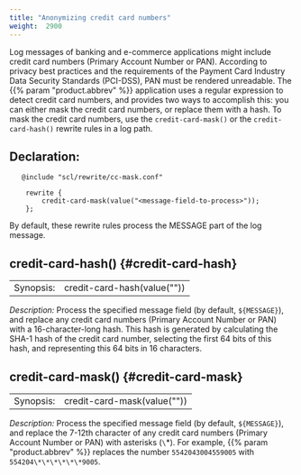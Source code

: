 ```yaml
---
title: "Anonymizing credit card numbers"
weight:  2900
---
```

<!-- DISCLAIMER: This file is based on the syslog-ng Open Source Edition documentation https://github.com/balabit/syslog-ng-ose-guides/commit/2f4a52ee61d1ea9ad27cb4f3168b95408fddfdf2 and is used under the terms of The syslog-ng Open Source Edition Documentation License. The file has been modified by Axoflow. -->

Log messages of banking and e-commerce applications might include credit card numbers (Primary Account Number or PAN). According to privacy best practices and the requirements of the Payment Card Industry Data Security Standards (PCI-DSS), PAN must be rendered unreadable. The {{% param "product.abbrev" %}} application uses a regular expression to detect credit card numbers, and provides two ways to accomplish this: you can either mask the credit card numbers, or replace them with a hash. To mask the credit card numbers, use the `credit-card-mask()` or the `credit-card-hash()` rewrite rules in a log path.


## Declaration:

```shell
   @include "scl/rewrite/cc-mask.conf"
    
    rewrite {
        credit-card-mask(value("<message-field-to-process>"));
    };
```

By default, these rewrite rules process the MESSAGE part of the log message.



## credit-card-hash() {#credit-card-hash}

|           |                                                         |
| --------- | ------------------------------------------------------- |
| Synopsis: | credit-card-hash(value("<message-field-to-process>")) |

*Description:* Process the specified message field (by default, `${MESSAGE}`), and replace any credit card numbers (Primary Account Number or PAN) with a 16-character-long hash. This hash is generated by calculating the SHA-1 hash of the credit card number, selecting the first 64 bits of this hash, and representing this 64 bits in 16 characters.



## credit-card-mask() {#credit-card-mask}

|           |                                                         |
| --------- | ------------------------------------------------------- |
| Synopsis: | credit-card-mask(value("<message-field-to-process>")) |

*Description:* Process the specified message field (by default, `${MESSAGE}`), and replace the 7-12th character of any credit card numbers (Primary Account Number or PAN) with asterisks (`\`*). For example, {{% param "product.abbrev" %}} replaces the number `5542043004559005` with `554204\*\*\*\*\*\*9005`.

